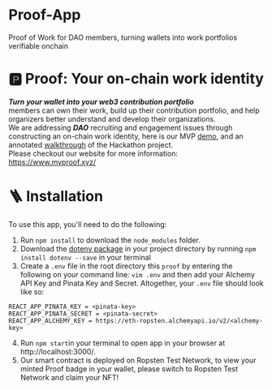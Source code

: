 # Proof-App
Proof of Work for DAO members, turning wallets into work portfolios verifiable onchain

# 🅿️ Proof: Your on-chain work identity

***Turn your wallet into your web3 contribution portfolio***\
members can own their work, build up their contribution portfolio, and help organizers better understand and develop their organizations.\
We are addressing ***DAO*** recruiting and engagement issues through constructing an on-chain work identity, here is our MVP [demo](https://www.youtube.com/watch?v=A5jLbELm-Vk), and an annotated [walkthrough](https://docs.google.com/presentation/d/137Zc5FKnZxCuSjd7xnYg4RJO8goLhIkIOJSDEeEdJmc/edit?usp=sharing) of the Hackathon project.\
Please checkout our website for more information: https://www.myproof.xyz/

# 🪜 Installation
To use this app, you'll need to do the following:

1. Run `npm install` to download the `node_modules` folder.
2. Download the [dotenv package](https://www.npmjs.com/package/dotenv) in your project directory by running `npm install dotenv --save` in your terminal
3. Create a `.env` file in the root directory this `proof` by entering the following on your command line: `vim .env` and then add your Alchemy API Key and Pinata Key and Secret. Altogether, your `.env` file should look like so:

```
REACT_APP_PINATA_KEY = <pinata-key>
REACT_APP_PINATA_SECRET = <pinata-secret>
REACT_APP_ALCHEMY_KEY = https://eth-ropsten.alchemyapi.io/v2/<alchemy-key>
```
4. Run `npm start`in your terminal to open app in your browser at http://localhost:3000/.
5. Our smart contract is deployed on Ropsten Test Network, to view your minted Proof badge in your wallet, please switch to Ropsten Test Network and claim your NFT!

